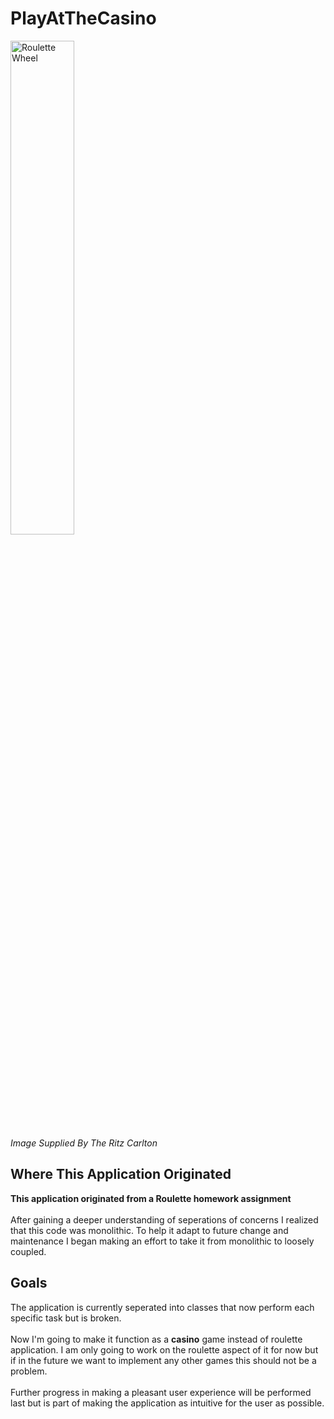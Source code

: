 # PlayAtTheCasino

<img src="https://ritzcarlton-h.assetsadobe.com/is/image/content/dam/the-ritz-carlton/hotels/mexico-caribbean-and-latin-america/aruba/aruba/casino/RCARUBA_00082_conversion.png?$LargeViewport100pct$" 
alt="Roulette Wheel" 
width="45%" height="45%">
<br/>_Image Supplied By The Ritz Carlton_

<h2>Where This Application Originated</h2>

__This application originated from a Roulette homework assignment__
<br/><br/>
After gaining a deeper understanding of seperations of concerns I realized that this code was monolithic. 
To help it adapt to future change and maintenance I began making an effort to take it from monolithic to loosely coupled.

<h2>Goals</h2>

The application is currently seperated into classes that now perform each specific task but is broken. 
<br/><br/>
Now I'm going to make it function as a __casino__ game instead of roulette application. I am only going to work on the roulette aspect of it for now but if in the future we want to implement 
any other games this should not be a problem.
<br/><br/>
Further progress in making a pleasant user experience will be performed last but is part of making the application as intuitive for the user as possible. 

